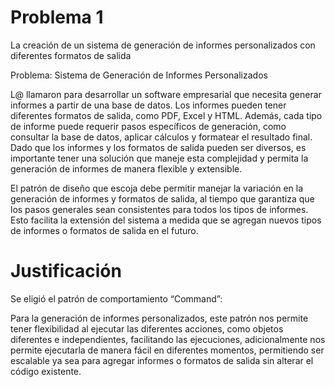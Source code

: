 # Problema 1
La creación de un sistema de generación de informes personalizados con diferentes
formatos de salida

Problema: Sistema de Generación de Informes Personalizados

L@ llamaron para desarrollar un software empresarial que necesita generar informes a
partir de una base de datos. Los informes pueden tener diferentes formatos de salida, como
PDF, Excel y HTML. Además, cada tipo de informe puede requerir pasos específicos de
generación, como consultar la base de datos, aplicar cálculos y formatear el resultado final.
Dado que los informes y los formatos de salida pueden ser diversos, es importante tener
una solución que maneje esta complejidad y permita la generación de informes de manera
flexible y extensible.

El patrón de diseño que escoja debe permitir manejar la variación en la generación de
informes y formatos de salida, al tiempo que garantiza que los pasos generales sean
consistentes para todos los tipos de informes. Esto facilita la extensión del sistema a medida
que se agregan nuevos tipos de informes o formatos de salida en el futuro.

# Justificación
Se eligió el patrón de comportamiento “Command”:

Para la generación de informes personalizados, este patrón nos permite tener flexibilidad al ejecutar las diferentes acciones,
 como objetos diferentes e independientes, facilitando las ejecuciones, adicionalmente nos permite ejecutarla de manera fácil en diferentes momentos,
 permitiendo ser escalable ya sea para agregar informes o formatos de salida sin alterar el código existente.

